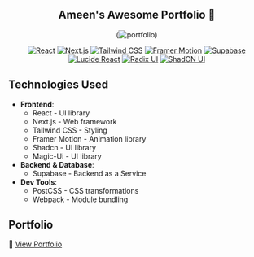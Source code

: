 <div align="center"> 

## Ameen's Awesome Portfolio 🌟 

(![portfolio](https://socialify.git.ci/noorulameen17/portfolio/image?description=1&font=Inter&language=1&name=1&owner=1&pattern=Plus&theme=Light))

[![React](https://img.shields.io/badge/React-61DAFB?style=for-the-badge&logo=react&logoColor=black)](https://reactjs.org/)
[![Next.js](https://img.shields.io/badge/Next.js-black?style=for-the-badge&logo=next.js&logoColor=white)](https://nextjs.org/)
[![Tailwind CSS](https://img.shields.io/badge/Tailwind_CSS-38B2AC?style=for-the-badge&logo=tailwind-css&logoColor=white)](https://tailwindcss.com/)
[![Framer Motion](https://img.shields.io/badge/Framer_Motion-0055FF?style=for-the-badge&logo=framer&logoColor=white)](https://www.framer.com/motion/)
[![Supabase](https://img.shields.io/badge/Supabase-3ECF8E?style=for-the-badge&logo=supabase&logoColor=white)](https://supabase.com/)
[![Lucide React](https://img.shields.io/badge/Lucide_React-FFAB00?style=for-the-badge&logo=react&logoColor=black)](https://lucide.dev/)
[![Radix UI](https://img.shields.io/badge/Radix_UI-663399?style=for-the-badge&logo=react&logoColor=white)](https://www.radix-ui.com/)
[![ShadCN UI](https://img.shields.io/badge/ShadCN_UI-000000?style=for-the-badge&logo=typescript&logoColor=white)](https://shadcn.dev/)

</div>


## Technologies Used

- **Frontend**:
  - React - UI library
  - Next.js - Web framework
  - Tailwind CSS - Styling
  - Framer Motion - Animation library
  - Shadcn - UI library
  - Magic-Ui - UI library
- **Backend & Database**:
  - Supabase - Backend as a Service
- **Dev Tools**:
  - PostCSS - CSS transformations
  - Webpack - Module bundling

## Portfolio
🔗 [View Portfolio](https://portfolio-ameenition.vercel.app/)
